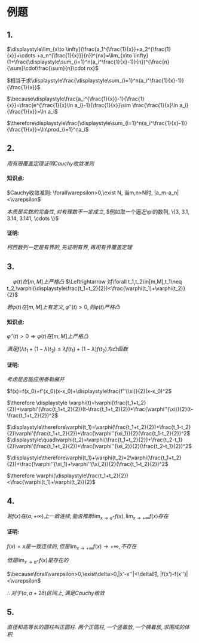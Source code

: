 # 例题

## 1.

$\displaystyle\lim_{x\to \infty}(\frac{a_1^{\frac{1}{x}}+a_2^{\frac{1}{x}}+\cdots +a_n^{\frac{1}{x}}}{n})^{nx}=\lim_{x\to \infty}(1+\frac{\displaystyle\sum_{i=1}^n(a_i^\frac{1}{x}-1)}{n})^{\frac{n}{\sum}\cdot\frac{\sum}{n}\cdot nx}$

$相当于求\displaystyle\frac{\displaystyle\sum_{i=1}^n(a_i^\frac{1}{x}-1)}{\frac{1}{x}}$

$\because\displaystyle\frac{a_i^{\frac{1}{x}}-1}{\frac{1}{x}}=\frac{e^{\frac{1}{x}\ln a_i}-1}{\frac{1}{x}}\sim \frac{\frac{1}{x}\ln a_i}{\frac{1}{x}}=\ln a_i$

$\therefore\displaystyle\frac{\displaystyle\sum_{i=1}^n(a_i^\frac{1}{x}-1)}{\frac{1}{x}}=\ln\prod_{i=1}^na_i$


## 2.

$用有限覆盖定理证明Cauchy收敛准则$

#### 知识点:

$Cauchy收敛准则: \forall\varepsilon>0,\exist N, 当m,n>N时, |a_m-a_n|<\varepsilon$

$本质是实数的完备性, 对有理数不一定成立,$
$例如取一个逼近\pi的数列, \{3, 3.1, 3.14, 3.141, \cdots \}$

#### 证明:

$柯西数列一定是有界的, 先证明有界, 再用有界覆盖定理$


## 3.

$\quad\varphi(t)在[m,M]上严格凸$
$\Leftrightarrow 对\forall t_1,t_2\in[m,M],t_1\neq t_2,\varphi(\displaystyle\frac{t_1+t_2}{2})<\frac{\varphi(t_1)+\varphi(t_2)}{2}$

$若\varphi(t)在[m,M]上有定义, \varphi''(t)>0, 则\varphi(t)严格凸$

#### 知识点:

$\varphi''(t)>0\Rightarrow\varphi(t)在[m,M]上严格凸$

$满足f(\lambda t_1+(1-\lambda)t_2)\leq \lambda f(t_1)+(1-\lambda)f(t_2)为凸函数$

#### 证明:

$考虑是否能应用泰勒展开$

$f(x)=f(x_0)+f'(x_0)(x-x_0)+\displaystyle\frac{f''(\xi)}{2}(x-x_0)^2$

$\therefore \displaystyle \varphi(t)=\varphi(\frac{t_1+t_2}{2})+\varphi'(\frac{t_1+t_2}{2})(t-\frac{t_1+t_2}{2})+\frac{\varphi''(\xi)}{2}(t-\frac{t_1+t_2}{2})^2$

$\displaystyle\therefore\varphi(t_1)=\varphi(\frac{t_1+t_2}{2})+\frac{t_1-t_2}{2}\varphi'(\frac{t_1+t_2}{2})+\frac{\varphi''(\xi_1)}{2}(\frac{t_1-t_2}{2})^2$
$\displaystyle\quad\varphi(t_2)=\varphi(\frac{t_1+t_2}{2})+\frac{t_2-t_1}{2}\varphi'(\frac{t_1+t_2}{2})+\frac{\varphi''(\xi_2)}{2}(\frac{t_2-t_1}{2})^2$

$\displaystyle\therefore\varphi(t_1)+\varphi(t_2)=2\varphi(\frac{t_1+t_2}{2})+\frac{\varphi''(\xi_1)+\varphi''(\xi_2)}{2}(\frac{t_1-t_2}{2})^2$

$\therefore \varphi(\displaystyle\frac{t_1+t_2}{2})<\frac{\varphi(t_1)+\varphi(t_2)}{2}$


## 4.

$若f(x)在(a,+\infty)上一致连续, 能否推断\displaystyle\lim_{x\to a^+}f(x),\lim_{x\to +\infty}f(x)存在$

#### 证明:

$f(x)=x是一致连续的, 但是\displaystyle\lim_{x\to +\infty}f(x)\to+\infty, 不存在$

$但是\displaystyle\lim_{x\to a^+}f(x)是存在的$

$\because\forall\varepsilon>0,\exist\delta>0,|x'-x''|<\delta时, |f(x')-f(x'')|<\varepsilon$

$\therefore 对于(a,a+2\delta)区间上, 满足Cauchy收敛$


## 5.

$直径和高等长的圆柱叫正圆柱.$
$两个正圆柱, 一个竖着放, 一个横着放, 求围成的体积.$

